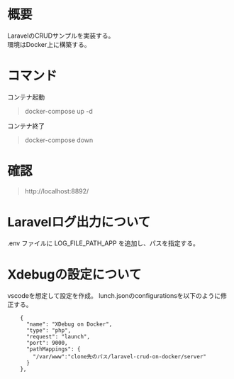 # 概要
LaravelのCRUDサンプルを実装する。  
環境はDocker上に構築する。  

# コマンド  
コンテナ起動
> docker-compose up -d

コンテナ終了
> docker-compose down

# 確認
> http://localhost:8892/

# Laravelログ出力について
.env ファイルに LOG_FILE_PATH_APP を追加し、パスを指定する。

# Xdebugの設定について
vscodeを想定して設定を作成。
lunch.jsonのconfigurationsを以下のように修正する。
```
    {  
      "name": "XDebug on Docker",  
      "type": "php",  
      "request": "launch",  
      "port": 9000,  
      "pathMappings": {  
        "/var/www":"clone先のパス/laravel-crud-on-docker/server"  
      }  
    },
```
